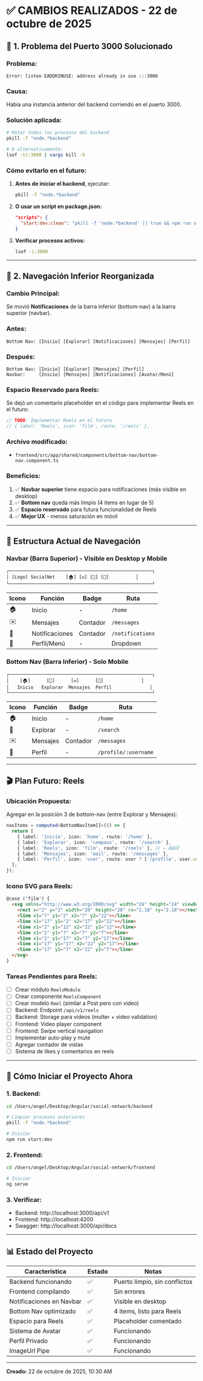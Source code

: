 # ✅ CAMBIOS REALIZADOS - 22 de octubre de 2025

## 🔧 1. Problema del Puerto 3000 Solucionado

### **Problema:**
```
Error: listen EADDRINUSE: address already in use :::3000
```

### **Causa:**
Había una instancia anterior del backend corriendo en el puerto 3000.

### **Solución aplicada:**
```bash
# Matar todos los procesos del backend
pkill -f "node.*backend"

# O alternativamente:
lsof -ti:3000 | xargs kill -9
```

### **Cómo evitarlo en el futuro:**
1. **Antes de iniciar el backend**, ejecutar:
   ```bash
   pkill -f "node.*backend"
   ```

2. **O usar un script en package.json:**
   ```json
   "scripts": {
     "start:dev:clean": "pkill -f 'node.*backend' || true && npm run start:dev"
   }
   ```

3. **Verificar procesos activos:**
   ```bash
   lsof -i:3000
   ```

---

## 🎯 2. Navegación Inferior Reorganizada

### **Cambio Principal:**
Se movió **Notificaciones** de la barra inferior (bottom-nav) a la barra superior (navbar).

### **Antes:**
```
Bottom Nav: [Inicio] [Explorar] [Notificaciones] [Mensajes] [Perfil]
```

### **Después:**
```
Bottom Nav: [Inicio] [Explorar] [Mensajes] [Perfil]
Navbar:     [Inicio] [Mensajes] [Notificaciones] [Avatar/Menú]
```

### **Espacio Reservado para Reels:**
Se dejó un comentario placeholder en el código para implementar Reels en el futuro:

```typescript
// TODO: Implementar Reels en el futuro
// { label: 'Reels', icon: 'film', route: '/reels' },
```

### **Archivo modificado:**
- `frontend/src/app/shared/components/bottom-nav/bottom-nav.component.ts`

### **Beneficios:**
1. ✅ **Navbar superior** tiene espacio para notificaciones (más visible en desktop)
2. ✅ **Bottom nav** queda más limpio (4 items en lugar de 5)
3. ✅ **Espacio reservado** para futura funcionalidad de Reels
4. ✅ **Mejor UX** - menos saturación en móvil

---

## 📱 Estructura Actual de Navegación

### **Navbar (Barra Superior) - Visible en Desktop y Mobile**
```
┌─────────────────────────────────────────────────────┐
│ [Logo] SocialNet    [🏠] [✉️] [🔔] [👤]          │
└─────────────────────────────────────────────────────┘
```

| Icono | Función | Badge | Ruta |
|-------|---------|-------|------|
| 🏠 | Inicio | - | `/home` |
| ✉️ | Mensajes | Contador | `/messages` |
| 🔔 | Notificaciones | Contador | `/notifications` |
| 👤 | Perfil/Menú | - | Dropdown |

### **Bottom Nav (Barra Inferior) - Solo Mobile**
```
┌─────────────────────────────────────────────────────┐
│    [🏠]      [🧭]      [✉️]      [👤]              │
│   Inicio   Explorar  Mensajes  Perfil              │
└─────────────────────────────────────────────────────┘
```

| Icono | Función | Badge | Ruta |
|-------|---------|-------|------|
| 🏠 | Inicio | - | `/home` |
| 🧭 | Explorar | - | `/search` |
| ✉️ | Mensajes | Contador | `/messages` |
| 👤 | Perfil | - | `/profile/:username` |

---

## 🎬 Plan Futuro: Reels

### **Ubicación Propuesta:**
Agregar en la posición 3 de bottom-nav (entre Explorar y Mensajes):

```typescript
navItems = computed<BottomNavItem[]>(() => {
  return [
    { label: 'Inicio', icon: 'home', route: '/home' },
    { label: 'Explorar', icon: 'compass', route: '/search' },
    { label: 'Reels', icon: 'film', route: '/reels' }, // ← AQUÍ
    { label: 'Mensajes', icon: 'mail', route: '/messages' },
    { label: 'Perfil', icon: 'user', route: user ? ['/profile', user.username] : '/home' },
  ];
});
```

### **Icono SVG para Reels:**
```html
@case ('film') {
  <svg xmlns="http://www.w3.org/2000/svg" width="24" height="24" viewBox="0 0 24 24" fill="none" stroke="currentColor" stroke-width="2">
    <rect x="2" y="2" width="20" height="20" rx="2.18" ry="2.18"></rect>
    <line x1="7" y1="2" x2="7" y2="22"></line>
    <line x1="17" y1="2" x2="17" y2="22"></line>
    <line x1="2" y1="12" x2="22" y2="12"></line>
    <line x1="2" y1="7" x2="7" y2="7"></line>
    <line x1="2" y1="17" x2="7" y2="17"></line>
    <line x1="17" y1="17" x2="22" y2="17"></line>
    <line x1="17" y1="7" x2="22" y2="7"></line>
  </svg>
}
```

### **Tareas Pendientes para Reels:**
- [ ] Crear módulo `ReelsModule`
- [ ] Crear componente `ReelsComponent`
- [ ] Crear modelo `Reel` (similar a Post pero con video)
- [ ] Backend: Endpoint `/api/v1/reels`
- [ ] Backend: Storage para videos (multer + video validation)
- [ ] Frontend: Video player component
- [ ] Frontend: Swipe vertical navigation
- [ ] Implementar auto-play y mute
- [ ] Agregar contador de vistas
- [ ] Sistema de likes y comentarios en reels

---

## 🚀 Cómo Iniciar el Proyecto Ahora

### **1. Backend:**
```bash
cd /Users/angel/Desktop/Angular/social-network/backend

# Limpiar procesos anteriores
pkill -f "node.*backend"

# Iniciar
npm run start:dev
```

### **2. Frontend:**
```bash
cd /Users/angel/Desktop/Angular/social-network/frontend

# Iniciar
ng serve
```

### **3. Verificar:**
- Backend: http://localhost:3000/api/v1
- Frontend: http://localhost:4200
- Swagger: http://localhost:3000/api/docs

---

## 📊 Estado del Proyecto

| Característica | Estado | Notas |
|---------------|---------|-------|
| Backend funcionando | ✅ | Puerto limpio, sin conflictos |
| Frontend compilando | ✅ | Sin errores |
| Notificaciones en Navbar | ✅ | Visible en desktop |
| Bottom Nav optimizado | ✅ | 4 items, listo para Reels |
| Espacio para Reels | ✅ | Placeholder comentado |
| Sistema de Avatar | ✅ | Funcionando |
| Perfil Privado | ✅ | Funcionando |
| ImageUrl Pipe | ✅ | Funcionando |

---

**Creado:** 22 de octubre de 2025, 10:30 AM
